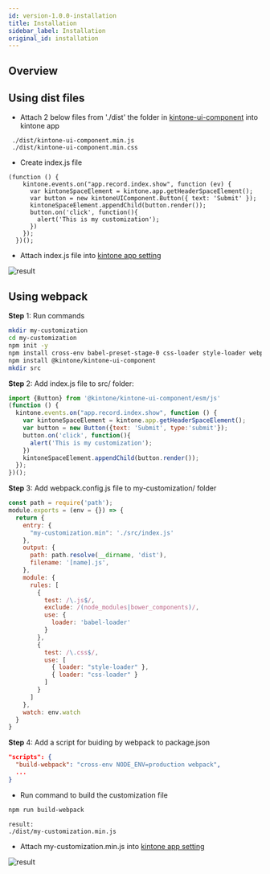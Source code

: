 ```yaml
---
id: version-1.0.0-installation
title: Installation
sidebar_label: Installation
original_id: installation
---
```


## Overview

## Using dist files

- Attach 2 below files from './dist' the folder in [kintone-ui-component](https://github.com/kintone/kintone-ui-component/tree/master) into kintone app
```text
 ./dist/kintone-ui-component.min.js
 ./dist/kintone-ui-component.min.css
```
- Create index.js file
```javascrpit
(function () {
    kintone.events.on("app.record.index.show", function (ev) {
      var kintoneSpaceElement = kintone.app.getHeaderSpaceElement();
      var button = new kintoneUIComponent.Button({ text: 'Submit' });
      kintoneSpaceElement.appendChild(button.render());
      button.on('click', function(){
        alert('This is my customization');
      })
    });
  })();
```
- Attach index.js file into [kintone app setting](https://help.kintone.com/en/k/user/js_customize.html)

![result](assets/result.png)

## Using webpack
**Step** 1: Run commands
```bash
mkdir my-customization
cd my-customization
npm init -y
npm install cross-env babel-preset-stage-0 css-loader style-loader webpack webpack-cli babel-loader @babel/core
npm install @kintone/kintone-ui-component
mkdir src
```
**Step** 2: Add index.js file to src/ folder:
```javascript
import {Button} from '@kintone/kintone-ui-component/esm/js'
(function () {
  kintone.events.on("app.record.index.show", function () {
    var kintoneSpaceElement = kintone.app.getHeaderSpaceElement();
    var button = new Button({text: 'Submit', type:'submit'});
    button.on('click', function(){
      alert('This is my customization');
    })
    kintoneSpaceElement.appendChild(button.render());
  });
})();
```
**Step** 3: Add webpack.config.js file to my-customization/ folder
```javascript
const path = require('path');
module.exports = (env = {}) => {
  return {
    entry: {
      "my-customization.min": './src/index.js'
    },
    output: {
      path: path.resolve(__dirname, 'dist'),
      filename: '[name].js',
    },
    module: {
      rules: [
        {
          test: /\.js$/,
          exclude: /(node_modules|bower_components)/,
          use: {
            loader: 'babel-loader'
          }
        },
        {
          test: /\.css$/,
          use: [
            { loader: "style-loader" },
            { loader: "css-loader" }
          ]
        }
      ]
    },
    watch: env.watch
  }
}
```
**Step** 4: Add a script for buiding by webpack to package.json
```json
"scripts": {
  "build-webpack": "cross-env NODE_ENV=production webpack",
  ...
}
```
- Run command to build the customization file
```bash
npm run build-webpack
```
```text
result:
./dist/my-customization.min.js
```
- Attach my-customization.min.js into [kintone app setting](https://help.kintone.com/en/k/user/js_customize.html)

![result](assets/result.png)
